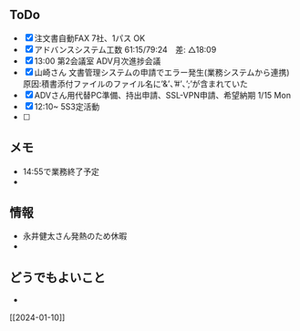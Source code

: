 ## ToDo
- [x] 注文書自動FAX 7社、1パス OK
- [x] アドバンスシステム工数 61:15/79:24　差: △18:09
- [x] 13:00 第2会議室 ADV月次進捗会議
- [x] 山崎さん 文書管理システムの申請でエラー発生(業務システムから連携) 原因:積書添付ファイルのファイル名に’&’、’#’、’;’が含まれていた
- [x] ADVさん用代替PC準備、持出申請、SSL-VPN申請、希望納期 1/15 Mon
- [x] 12:10~ 5S3定活動
- [ ] 


## メモ
- 14:55で業務終了予定
- 


## 情報
- 永井健太さん発熱のため休暇
- 


## どうでもよいこと
- 


[[2024-01-10]]

